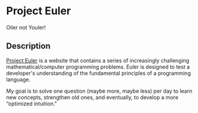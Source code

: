 
# Project Euler
Oiler not Youler! 

## Description 

[Project Euler](http://projecteuler.net) is a website that contains a series of increasingly challenging mathematical/computer programming problems. Euler is designed to test a developer's understanding of the fundamental principles of a programming language. 

My goal is to solve one question (maybe more, maybe less) per day to learn new concepts, strengthen old ones, and eventually, to develop a more “optimized intuition."

